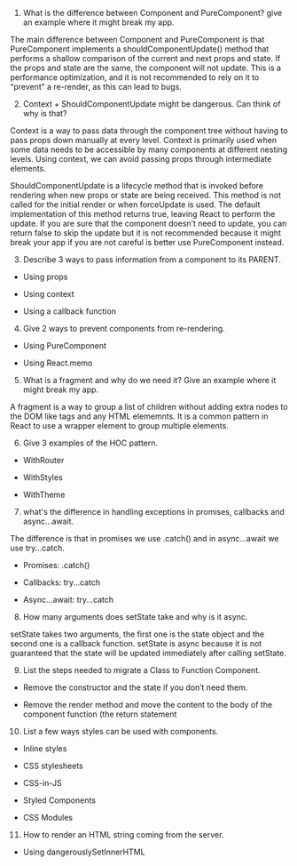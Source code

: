 1. What is the difference between Component and PureComponent? give an example where it might break my app.

The main difference between Component and PureComponent is that PureComponent implements a shouldComponentUpdate() method that performs a shallow comparison of the current and next props and state. If the props and state are the same, the component will not update. This is a performance optimization, and it is not recommended to rely on it to “prevent” a re-render, as this can lead to bugs.

2. Context + ShouldComponentUpdate might be dangerous. Can think of why is that?

Context is a way to pass data through the component tree without having to pass props down manually at every level. Context is primarily used when some data needs to be accessible by many components at different nesting levels. Using context, we can avoid passing props through intermediate elements.

ShouldComponentUpdate is a lifecycle method that is invoked before rendering when new props or state are being received. This method is not called for the initial render or when forceUpdate is used. The default implementation of this method returns true, leaving React to perform the update. If you are sure that the component doesn’t need to update, you can return false to skip the update but it is not recommended because it might break your app if you are not careful is better use PureComponent instead.

3. Describe 3 ways to pass information from a component to its PARENT.

- Using props

- Using context

- Using a callback function

4. Give 2 ways to prevent components from re-rendering.

- Using PureComponent

- Using React.memo

5. What is a fragment and why do we need it? Give an example where it might break my app.

A fragment is a way to group a list of children without adding extra nodes to the DOM like tags and any HTML elememnts. It is a common pattern in React to use a wrapper element to group multiple elements.

6. Give 3 examples of the HOC pattern.

- WithRouter

- WithStyles

- WithTheme

7. what's the difference in handling exceptions in promises, callbacks and async...await.

The difference is that in promises we use .catch() and in async...await we use try...catch.

- Promises: .catch()

- Callbacks: try...catch

- Async...await: try...catch

8. How many arguments does setState take and why is it async.

setState takes two arguments, the first one is the state object and the second one is a callback function. setState is async because it is not guaranteed that the state will be updated immediately after calling setState.

9. List the steps needed to migrate a Class to Function Component.

- Remove the constructor and the state if you don’t need them.

- Remove the render method and move the content to the body of the component function (the return statement

10. List a few ways styles can be used with components.

- Inline styles

- CSS stylesheets

- CSS-in-JS

- Styled Components

- CSS Modules

11. How to render an HTML string coming from the server.

- Using dangerouslySetInnerHTML
